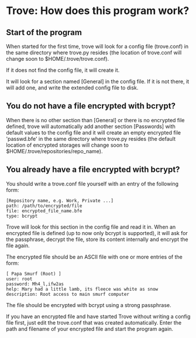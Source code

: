 # Trove: How does this program work?

## Start of the program

When started for the first time, trove will look for a config file (trove.conf)
in the same directory where trove.py resides (the location of trove.conf will
change soon to $HOME/.trove/trove.conf).

If it does not find the config file, it will create it.

It will look for a section named [General] in the config file. If it is not
there, it will add one, and write the extended config file to disk.

## You do not have a file encrypted with bcrypt?

When there is no other section than [General] or there is no encrypted file
defined, trove will automatically add another section [Passwords] with default
values to the config file and it will create an empty encrypted file
'passwd.bfe' in the same directory where trove.py resides (the default location
of encrypted storages will change soon to $HOME/.trove/repositories/repo_name).

## You already have a file encrypted with bcrypt?

You should write a trove.conf file yourself with an entry of the following form:

    [Repository name, e.g. Work, Private ...]
    path: /path/to/encrypted/file
    file: encrypted_file_name.bfe
    type: bcrypt

Trove will look for this section in the config file and read it in. When an
encrypted file is defined (up to now only bcrypt is supported), it will ask for
the passphrase, decrypt the file, store its content internally and encrypt the
file again.

The encrypted file should be an ASCII file with one or more entries of the form:

    [ Papa Smurf (Root) ]                                                       
    user: root                                                                  
    password: Mh4_l,ifw2as                                                      
    help: Mary had a little lamb, its fleece was white as snow                  
    description: Root access to main smurf computer

The file should be encrypted with bcrypt using a strong passphrase.

If you have an encrypted file and have started Trove without writing a config
file first, just edit the trove.conf that was created automatically. Enter the
path and filename of your encrypted file and start the program again.


